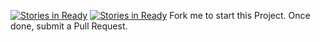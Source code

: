 [![Stories in Ready](https://badge.waffle.io/acookson91/makers_bnb.png?label=ready&title=Ready)](https://waffle.io/acookson91/makers_bnb)
[![Stories in Ready](https://badge.waffle.io/Managram/makers_bnb.png?label=ready&title=Ready)](https://waffle.io/Managram/makers_bnb)
Fork me to start this Project. Once done, submit a Pull Request.
